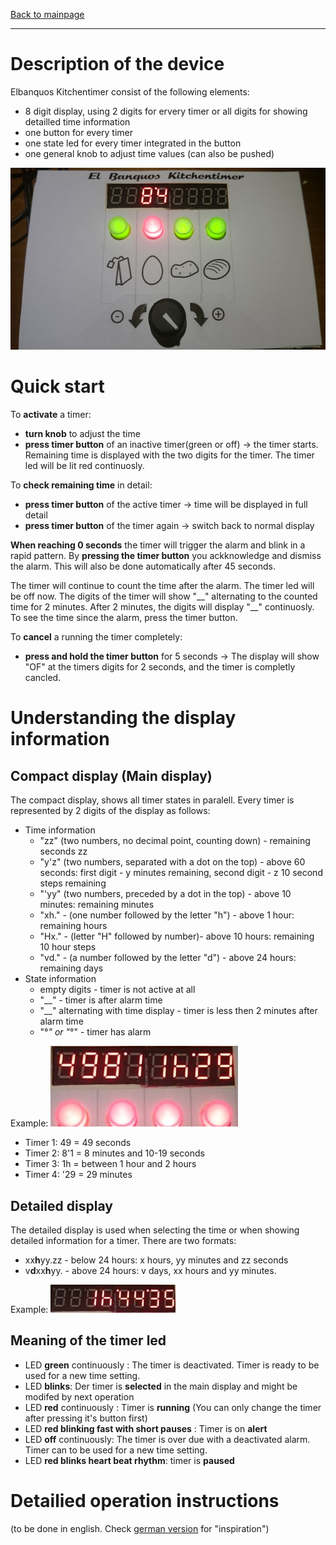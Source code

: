 [Back to mainpage](https://mattywausb.github.io/ElBanquos_kitchentimer)
___
# Description of the device
Elbanquos Kitchentimer consist of the following elements:
* 8 digit display, using 2 digits for ervery timer or all digits for showing detailled time information
* one button for every timer
* one state led for every timer integrated in the button
* one general knob to adjust time values (can also be pushed)

![The timer](build_pictures/08_final_device.jpg)

# Quick start
To **activate** a timer:
* **turn knob** to adjust the time
* **press timer button** of an inactive timer(green or off) ->  the timer starts. Remaining time is displayed with the two digits for the timer. The timer led will be lit red continuosly.

To **check remaining time** in detail:
* **press timer button** of the active timer -> time will be displayed in full detail
* **press timer button** of the timer again -> switch back to normal display

**When reaching 0 seconds** the timer will trigger the alarm and blink in a rapid pattern.
By **pressing the timer button** you ackknowledge and dismiss the alarm. This will also be done automatically after 45 seconds. 

The timer will continue to count the time after the alarm. The timer led will be off now. The digits of the timer will show "\_\_" alternating to the counted time for 2 minutes. After 2 minutes, the digits will display "\_\_" continuosly. To see the time since the alarm, press the timer button.

To **cancel** a running the timer completely: 
* **press and hold the timer button** for 5 seconds -> The display will show "OF" at the timers digits for 2 seconds, and the timer is completly cancled.

# Understanding the display information
## Compact display (Main display)
The compact display, shows all timer states in paralell. Every timer is represented by 2 digits of the display as follows:
* Time information
    * "zz" (two numbers, no decimal point, counting down) - remaining seconds zz  
    * "y'z" (two numbers, separated with a dot on the top) - above 60 seconds: first digit - y minutes remaining, second digit - z 10 second steps remaining
    * "'yy" (two numbers, preceded by a dot in the top) - above 10 minutes: remaining minutes
    * "xh." - (one number followed by the letter "h") - above 1 hour: remaining hours
    * "Hx." - (letter "H" followed by number)- above 10 hours: remaining 10 hour steps
    * "vd." - (a number followed by the letter "d") - above 24 hours: remaining days 
* State information
    * empty digits - timer is not active at all
    * "\_\_" - timer is after alarm time
    * "\_\_" alternating with time display - timer is less then 2 minutes after alarm time
    * "°_" or "_°" - timer has alarm

Example:
![Example](display_examples/t149_t28_1_t31h_t429.jpg)

* Timer 1: 49 = 49 seconds 
* Timer 2: 8'1 = 8 minutes and 10-19 seconds
* Timer 3: 1h = between 1 hour and 2 hours 
* Timer 4: '29 = 29 minutes
 
## Detailed display
The detailed display is used when selecting the time or when showing detailed information for a timer. 
There are two formats:

* xx**h**yy.zz - below 24 hours: x hours, yy minutes and zz seconds
* v**d**xx**h**yy. - above 24 hours: v days, xx hours and yy minutes.

Example:
![Example](display_examples/detail_h_to_s_1h4435.jpg)


## Meaning of the timer led
* LED **green** continuously : The timer is deactivated. Timer is ready to be used for a new time setting.
* LED **blinks**: Der timer is **selected** in the main display and might be modifed by next operation
* LED **red** continuously : Timer is **running** (You can only change the timer after pressing it's button first)
* LED **red blinking fast with short pauses** : Timer is on **alert**
* LED **off** continuously: The timer is over due with a deactivated alarm. Timer can to be used for a new time setting. 
* LED **red blinks heart beat rhythm**: timer is **paused**

# Detailied operation instructions
(to be done in english. Check [german version](https://mattywausb.github.io/ElBanquos_kitchentimer/docs/manual-de.html) for "inspiration")
